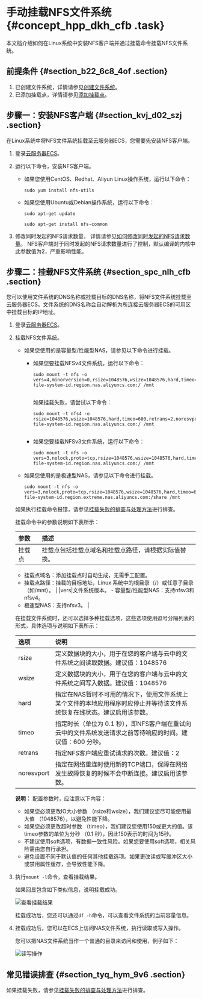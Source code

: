 # 手动挂载NFS文件系统 {#concept_hpp_dkh_cfb .task}

本文档介绍如何在Linux系统中安装NFS客户端并通过挂载命令挂载NFS文件系统。

## 前提条件 {#section_b22_6c8_4of .section}

1.  已创建文件系统，详情请参见[创建文件系统](cn.zh-CN/控制台用户指南/管理文件系统.md#section_5jo_0kj_jn5)。
2.  已添加挂载点，详情请参见[添加挂载点](cn.zh-CN/控制台用户指南/管理挂载点.md#section_6xi_a3u_zkq)。

## 步骤一：安装NFS客户端 {#section_kvj_d02_szj .section}

在Linux系统中将NFS文件系统挂载至云服务器ECS，您需要先安装NFS客户端。

1.  登录[云服务器ECS](https://ecs.console.aliyun.com/)。
2.  运行以下命令，安装NFS客户端。 
    -   如果您使用CentOS、Redhat、Aliyun Linux操作系统，运行以下命令：

        ``` {#d7e491}
        sudo yum install nfs-utils
        ```

    -   如果您使用Ubuntu或Debian操作系统，运行以下命令：

        ``` {#d7e497}
        sudo apt-get update
        ```

        ``` {#d7e500}
        sudo apt-get install nfs-common
        ```

3.  修改同时发起的NFS请求数量， 详情请参见[如何修改同时发起的NFS请求数量](../cn.zh-CN/常见问题/规模与性能/如何修改同时发起的NFS请求数量.md#)。 NFS客户端对于同时发起的NFS请求数量进行了控制，默认编译的内核中此参数值为2，严重影响性能。

## 步骤二：挂载NFS文件系统 {#section_spc_nlh_cfb .section}

您可以使用文件系统的DNS名称或挂载目标的DNS名称，将NFS文件系统挂载至云服务器ECS。文件系统的DNS名称会自动解析为所连接云服务器ECS的可用区中挂载目标的IP地址。

1.  登录[云服务器ECS](https://ecs.console.aliyun.com/)。
2.  挂载NFS文件系统。 

    -   如果您使用的是容量型/性能型NAS，请参见以下命令进行挂载。
        -   如果您要挂载NFSv4文件系统，运行以下命令：

            ``` {#d7e543}
            sudo mount -t nfs -o vers=4,minorversion=0,rsize=1048576,wsize=1048576,hard,timeo=600,retrans=2,noresvport file-system-id.region.nas.aliyuncs.com:/ /mnt
            								
            ```

            如果挂载失败，请尝试以下命令：

            ``` {#d7e549}
            sudo mount -t nfs4 -o rsize=1048576,wsize=1048576,hard,timeo=600,retrans=2,noresvport file-system-id.region.nas.aliyuncs.com:/ /mnt
            								
            ```

        -   如果您要挂载NFSv3文件系统，运行以下命令：

            ``` {#d7e555}
            sudo mount -t nfs -o vers=3,nolock,proto=tcp,rsize=1048576,wsize=1048576,hard,timeo=600,retrans=2,noresvport file-system-id.region.nas.aliyuncs.com:/ /mnt
            ```

    -   如果您使用的是极速型NAS，请参见以下命令进行挂载。

        ``` {#codeblock_esw_fnh_wih}
        sudo mount -t nfs -o vers=3,nolock,proto=tcp,rsize=1048576,wsize=1048576,hard,timeo=600,retrans=2,noresvport file-system-id.region.extreme.nas.aliyuncs.com:/share /mnt
        ```

    如果执行挂载命令报错，请参见[挂载失败的排查与处理方法](../cn.zh-CN/控制台用户指南/挂载文件系统/挂载失败的排查与处理方法.md#)进行排查。

    挂载命令中的参数说明如下表所示：

    |参数|描述|
    |:-|:-|
    |挂载点| 挂载点包括挂载点域名和挂载点路径，请根据实际值替换。

    -   挂载点域名：添加挂载点时自动生成，无需手工配置。
    -   挂载点路径：挂载的目标地址，Linux 系统中的根目录（/）或任意子目录（如/mnt）。
 |
    |vers|文件系统版本。     -   容量型/性能型NAS：支持nfsv3和nfsv4。
    -   极速型NAS：支持nfsv3。
 |

    在挂载文件系统时，还可以选择多种挂载选项，这些选项使用逗号分隔列表的形式，具体选项与说明如下表所示：

    |选项|说明|
    |:-|:-|
    |rsize|定义数据块的大小，用于在您的客户端与云中的文件系统之间读取数据。建议值：1048576|
    |wsize|定义数据块的大小，用于在您的客户端与云中的文件系统之间写入数据。建议值：1048576|
    |hard|指定在NAS暂时不可用的情况下，使用文件系统上某个文件的本地应用程序时应停止并等待该文件系统恢复在线状态。建议启用该参数。|
    |timeo|指定时长（单位为 0.1 秒），即NFS客户端在重试向云中的文件系统发送请求之前等待响应的时间。建议值：600 分秒。|
    |retrans|指定NFS客户端应重试请求的次数。建议值：2|
    |noresvport|指定在网络重连时使用新的TCP端口，保障在网络发生故障恢复的时候不会中断连接。建议启用该参数。|

    **说明：** 配置参数时，应注意以下内容：

    -   如果您必须更改IO大小参数 （rsize和wsize），我们建议您尽可能使用最大值 （1048576），以避免性能下降。
    -   如果您必须更改超时参数 （timeo），我们建议您使用150或更大的值。该timeo参数的单位为分秒 （0.1 秒），因此150表示的时间为15秒。
    -   不建议使用soft选项，有数据一致性风险。如果您要使用soft选项，相关风险需由您自行承担。
    -   避免设置不同于默认值的任何其他挂载选项。如果更改读或写缓冲区大小或禁用属性缓存，会导致性能下降。
3.  执行`mount -l`命令，查看挂载结果。 

    如果回显包含如下类似信息，说明挂载成功。

    ![查看挂载结果](http://static-aliyun-doc.oss-cn-hangzhou.aliyuncs.com/assets/img/21207/156896727749539_zh-CN.png)

    挂载成功后，您还可以通过`df -h`命令，可以查看文件系统的当前容量信息。

4.  挂载成功后，您可以在ECS上访问NAS文件系统，执行读取或写入操作。 

    您可以把NAS文件系统当作一个普通的目录来访问和使用，例子如下：

    ![读写操作](http://static-aliyun-doc.oss-cn-hangzhou.aliyuncs.com/assets/img/18690/156896727754347_zh-CN.png)


## 常见错误排查 {#section_tyq_hym_9v6 .section}

如果挂载失败，请参见[挂载失败的排查与处理方法](../DNnas1858274/../cn.zh-CN/控制台用户指南/挂载文件系统/挂载失败的排查与处理方法.md#)进行排查。

